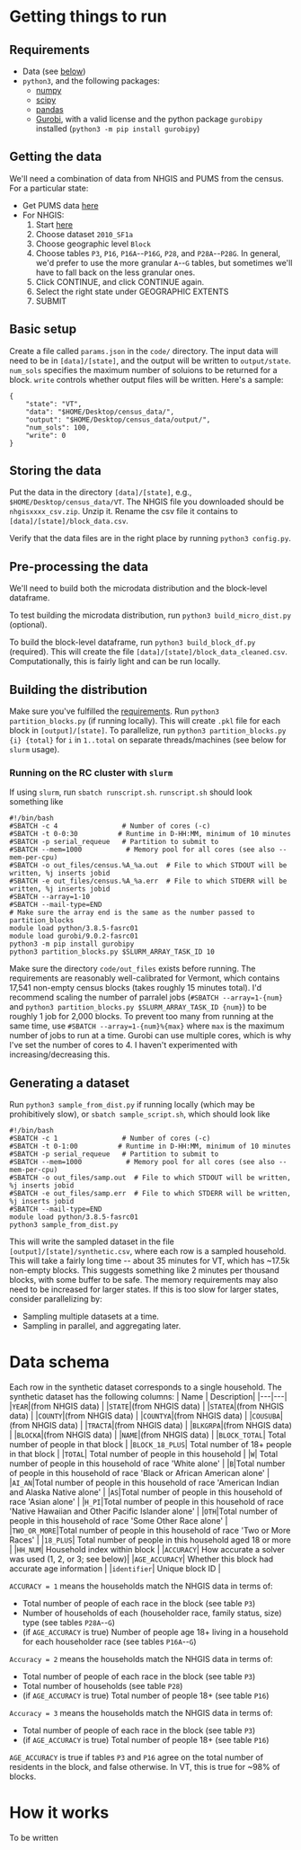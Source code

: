 # Getting things to run

## Requirements
- Data (see [below](#getting-the-data))
- `python3`, and the following packages:
  - [numpy](https://numpy.org/)
  - [scipy](https://scipy.org/)
  - [pandas](https://pandas.pydata.org/)
  - [Gurobi](https://www.gurobi.com/), with a valid license and the python package `gurobipy` installed (`python3 -m pip install gurobipy`)

## Getting the data
We'll need a combination of data from NHGIS and PUMS from the census. For a particular state:
- Get PUMS data [here](https://www2.census.gov/census_2010/12-Stateside_PUMS/)
- For NHGIS:
  1. Start [here](https://data2.nhgis.org/main)
  2. Choose dataset `2010_SF1a`
  3. Choose geographic level `Block`
  4. Choose tables `P3`, `P16`, `P16A`--`P16G`, `P28`, and `P28A`--`P28G`. In general, we'd prefer to use the more granular `A`--`G` tables, but sometimes we'll have to fall back on the less granular ones.
  5. Click CONTINUE, and click CONTINUE again.
  6. Select the right state under GEOGRAPHIC EXTENTS
  7. SUBMIT

## Basic setup
Create a file called `params.json` in the `code/` directory.
The input data will need to be in `[data]/[state]`, and the output will be written to `output/state`.
`num_sols` specifies the maximum number of soluions to be returned for a block.
`write` controls whether output files will be written.
Here's a sample:
```
{
    "state": "VT",
    "data": "$HOME/Desktop/census_data/",
    "output": "$HOME/Desktop/census_data/output/",
    "num_sols": 100,
    "write": 0
}

```

## Storing the data
Put the data in the directory `[data]/[state]`, e.g., `$HOME/Desktop/census_data/VT`.
The NHGIS file you downloaded should be `nhgisxxxx_csv.zip`.
Unzip it.
Rename the csv file it contains to `[data]/[state]/block_data.csv`.

Verify that the data files are in the right place by running `python3 config.py`.

## Pre-processing the data
We'll need to build both the microdata distribution and the block-level dataframe.

To test building the microdata distribution, run `python3 build_micro_dist.py` (optional).

To build the block-level dataframe, run `python3 build_block_df.py` (required). This will create the file `[data]/[state]/block_data_cleaned.csv`.
Computationally, this is fairly light and can be run locally.

## Building the distribution
Make sure you've fulfilled the [requirements](#requirements).
Run `python3 partition_blocks.py` (if running locally).
This will create `.pkl` file for each block in `[output]/[state]`.
To parallelize, run `python3 partition_blocks.py {i} {total}` for `i` in `1..total` on separate threads/machines (see below for `slurm` usage).

### Running on the RC cluster with `slurm`
If using `slurm`, run `sbatch runscript.sh`. `runscript.sh` should look something like
```
#!/bin/bash
#SBATCH -c 4                # Number of cores (-c)
#SBATCH -t 0-0:30          # Runtime in D-HH:MM, minimum of 10 minutes
#SBATCH -p serial_requeue   # Partition to submit to
#SBATCH --mem=1000           # Memory pool for all cores (see also --mem-per-cpu)
#SBATCH -o out_files/census.%A_%a.out  # File to which STDOUT will be written, %j inserts jobid
#SBATCH -e out_files/census.%A_%a.err  # File to which STDERR will be written, %j inserts jobid
#SBATCH --array=1-10
#SBATCH --mail-type=END
# Make sure the array end is the same as the number passed to partition_blocks
module load python/3.8.5-fasrc01
module load gurobi/9.0.2-fasrc01
python3 -m pip install gurobipy
python3 partition_blocks.py $SLURM_ARRAY_TASK_ID 10
```
Make sure the directory `code/out_files` exists before running.
The requirements are reasonably well-calibrated for Vermont, which contains 17,541 non-empty census blocks (takes roughly 15 minutes total).
I'd recommend scaling the number of parralel jobs (`#SBATCH --array=1-{num}` and `python3 partition_blocks.py $SLURM_ARRAY_TASK_ID {num}`) to be roughly 1 job for 2,000 blocks.
To prevent too many from running at the same time, use `#SBATCH --array=1-{num}%{max}` where `max` is the maximum number of jobs to run at a time.
Gurobi can use multiple cores, which is why I've set the number of cores to 4. I haven't experimented with increasing/decreasing this.

## Generating a dataset
Run `python3 sample_from_dist.py` if running locally (which may be prohibitively slow), or `sbatch sample_script.sh`, which should look like
```
#!/bin/bash
#SBATCH -c 1                # Number of cores (-c)
#SBATCH -t 0-1:00          # Runtime in D-HH:MM, minimum of 10 minutes
#SBATCH -p serial_requeue   # Partition to submit to
#SBATCH --mem=1000           # Memory pool for all cores (see also --mem-per-cpu)
#SBATCH -o out_files/samp.out  # File to which STDOUT will be written, %j inserts jobid
#SBATCH -e out_files/samp.err  # File to which STDERR will be written, %j inserts jobid
#SBATCH --mail-type=END
module load python/3.8.5-fasrc01
python3 sample_from_dist.py
```
This will write the sampled dataset in the file `[output]/[state]/synthetic.csv`, where each row is a sampled household.
This will take a fairly long time -- about 35 minutes for VT, which has ~17.5k non-empty blocks.
This suggests something like 2 minutes per thousand blocks, with some buffer to be safe.
The memory requirements may also need to be increased for larger states.
If this is too slow for larger states, consider parallelizing by:
- Sampling multiple datasets at a time.
- Sampling in parallel, and aggregating later.

# Data schema
Each row in the synthetic dataset corresponds to a single household.
The synthetic dataset has the following columns:
| Name | Description|
|---|---|
|`YEAR`|(from NHGIS data) |
|`STATE`|(from NHGIS data) |
|`STATEA`|(from NHGIS data) |
|`COUNTY`|(from NHGIS data) |
|`COUNTYA`|(from NHGIS data) |
|`COUSUBA`|(from NHGIS data) |
|`TRACTA`|(from NHGIS data) |
|`BLKGRPA`|(from NHGIS data) |
|`BLOCKA`|(from NHGIS data) |
|`NAME`|(from NHGIS data) |
|`BLOCK_TOTAL`| Total number of people in that block |
|`BLOCK_18_PLUS`| Total number of 18+ people in that block |
|`TOTAL`| Total number of people in this household |
|`W`| Total number of people in this household of race 'White alone' |
|`B`|Total number of people in this household of race 'Black or African American alone' |
|`AI_AN`|Total number of people in this household of race 'American Indian and Alaska Native alone' |
|`AS`|Total number of people in this household of race 'Asian alone' |
|`H_PI`|Total number of people in this household of race 'Native Hawaiian and Other Pacific Islander alone' |
|`OTH`|Total number of people in this household of race 'Some Other Race alone' |
|`TWO_OR_MORE`|Total number of people in this household of race 'Two or More Races' |
|`18_PLUS`| Total number of people in this household aged 18 or more |
|`HH_NUM`| Household index within block |
|`ACCURACY`| How accurate a solver was used (1, 2, or 3; see below)|
|`AGE_ACCURACY`| Whether this block had accurate age information |
|`identifier`| Unique block ID |

`ACCURACY = 1` means the households match the NHGIS data in terms of:
- Total number of people of each race in the block (see table `P3`)
- Number of households of each (householder race, family status, size) type (see tables `P28A`--`G`)
- (if `AGE_ACCURACY` is true) Number of people age 18+ living in a household for each householder race (see tables `P16A`--`G`)

`Accuracy = 2` means the households match the NHGIS data in terms of:
- Total number of people of each race in the block (see table `P3`)
- Total number of households (see table `P28`)
- (if `AGE_ACCURACY` is true) Total number of people 18+ (see table `P16`)

`Accuracy = 3` means the households match the NHGIS data in terms of:
- Total number of people of each race in the block (see table `P3`)
- (if `AGE_ACCURACY` is true) Total number of people 18+ (see table `P16`)

`AGE_ACCURACY` is true if tables `P3` and `P16` agree on the total number of residents in the block, and false otherwise. In VT, this is true for ~98% of blocks.

# How it works
To be written
